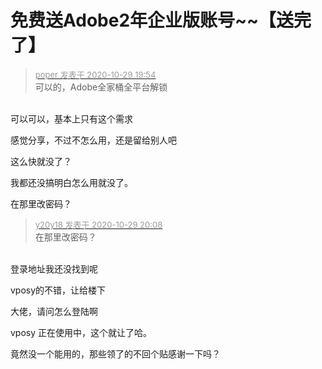 # 免费送Adobe2年企业版账号~~【送完了】


<div class="quote"><blockquote><font size="2"><a href="https://www.hostloc.com/forum.php?mod=redirect&amp;goto=findpost&amp;pid=9370971&amp;ptid=759950" target="_blank"><font color="#999999">poper 发表于 2020-10-29 19:54</font></a></font><br />
可以的，Adobe全家桶全平台解锁</blockquote></div><br />
可以可以，基本上只有这个需求

感觉分享，不过不怎么用，还是留给别人吧

这么快就没了？

<img src="static/image/smiley/default/lol.gif" smilieid="12" border="0" alt="" />我都还没搞明白怎么用就没了。

在那里改密码？

<div class="quote"><blockquote><font size="2"><a href="https://www.hostloc.com/forum.php?mod=redirect&amp;goto=findpost&amp;pid=9371027&amp;ptid=759950" target="_blank"><font color="#999999">y20y18 发表于 2020-10-29 20:08</font></a></font><br />
在那里改密码？</blockquote></div><br />
登录地址我还没找到呢

vposy的不错，让给楼下

大佬，请问怎么登陆啊

vposy 正在使用中，这个就让了哈。

竟然没一个能用的，那些领了的不回个贴感谢一下吗？
